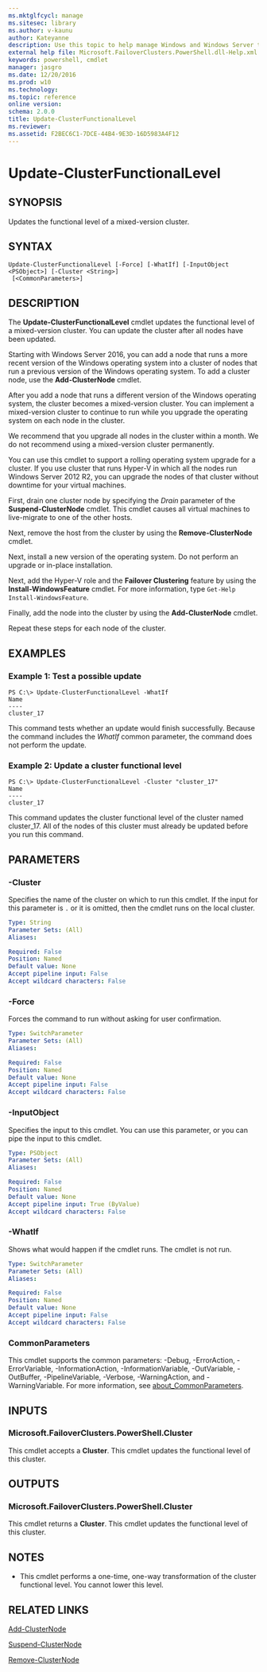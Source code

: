 ```yaml
---
ms.mktglfcycl: manage
ms.sitesec: library
ms.author: v-kaunu
author: Kateyanne
description: Use this topic to help manage Windows and Windows Server technologies with Windows PowerShell.
external help file: Microsoft.FailoverClusters.PowerShell.dll-Help.xml
keywords: powershell, cmdlet
manager: jasgro
ms.date: 12/20/2016
ms.prod: w10
ms.technology: 
ms.topic: reference
online version: 
schema: 2.0.0
title: Update-ClusterFunctionalLevel
ms.reviewer:
ms.assetid: F2BEC6C1-7DCE-44B4-9E3D-16D5983A4F12
---
```


# Update-ClusterFunctionalLevel

## SYNOPSIS
Updates the functional level of a mixed-version cluster.

## SYNTAX

```
Update-ClusterFunctionalLevel [-Force] [-WhatIf] [-InputObject <PSObject>] [-Cluster <String>]
 [<CommonParameters>]
```

## DESCRIPTION
The **Update-ClusterFunctionalLevel** cmdlet updates the functional level of a mixed-version cluster.
You can update the cluster after all nodes have been updated.

Starting with Windows Server 2016, you can add a node that runs a more recent version of the Windows operating system into a cluster of nodes that run a previous version of the Windows operating system.
To add a cluster node, use the **Add-ClusterNode** cmdlet.

After you add a node that runs a different version of the Windows operating system, the cluster becomes a mixed-version cluster.
You can implement a mixed-version cluster to continue to run while you upgrade the operating system on each node in the cluster.

We recommend that you upgrade all nodes in the cluster within a month.
We do not recommend using a mixed-version cluster permanently.

You can use this cmdlet to support a rolling operating system upgrade for a cluster.
If you use cluster that runs Hyper-V in which all the nodes run Windows Server 2012 R2, you can upgrade the nodes of that cluster without downtime for your virtual machines.

First, drain one cluster node by specifying the *Drain* parameter of the **Suspend-ClusterNode** cmdlet.
This cmdlet causes all virtual machines to live-migrate to one of the other hosts.

Next, remove the host from the cluster by using the **Remove-ClusterNode** cmdlet.

Next, install a new version of the operating system.
Do not perform an upgrade or in-place installation.

Next, add the Hyper-V role and the **Failover Clustering** feature by using the **Install-WindowsFeature** cmdlet.
For more information, type `Get-Help Install-WindowsFeature`.

Finally, add the node into the cluster by using the **Add-ClusterNode** cmdlet.

Repeat these steps for each node of the cluster.

## EXAMPLES

### Example 1: Test a possible update
```
PS C:\> Update-ClusterFunctionalLevel -WhatIf
Name
----
cluster_17
```

This command tests whether an update would finish successfully.
Because the command includes the *WhatIf* common parameter, the command does not perform the update.

### Example 2: Update a cluster functional level
```
PS C:\> Update-ClusterFunctionalLevel -Cluster "cluster_17"
Name
----
cluster_17
```

This command updates the cluster functional level of the cluster named cluster_17.
All of the nodes of this cluster must already be updated before you run this command.

## PARAMETERS

### -Cluster
Specifies the name of the cluster on which to run this cmdlet.
If the input for this parameter is `.` or it is omitted, then the cmdlet runs on the local cluster.

```yaml
Type: String
Parameter Sets: (All)
Aliases: 

Required: False
Position: Named
Default value: None
Accept pipeline input: False
Accept wildcard characters: False
```

### -Force
Forces the command to run without asking for user confirmation.

```yaml
Type: SwitchParameter
Parameter Sets: (All)
Aliases: 

Required: False
Position: Named
Default value: None
Accept pipeline input: False
Accept wildcard characters: False
```

### -InputObject
Specifies the input to this cmdlet.
You can use this parameter, or you can pipe the input to this cmdlet.

```yaml
Type: PSObject
Parameter Sets: (All)
Aliases: 

Required: False
Position: Named
Default value: None
Accept pipeline input: True (ByValue)
Accept wildcard characters: False
```

### -WhatIf
Shows what would happen if the cmdlet runs. The cmdlet is not run.

```yaml
Type: SwitchParameter
Parameter Sets: (All)
Aliases: 

Required: False
Position: Named
Default value: None
Accept pipeline input: False
Accept wildcard characters: False
```

### CommonParameters
This cmdlet supports the common parameters: -Debug, -ErrorAction, -ErrorVariable, -InformationAction, -InformationVariable, -OutVariable, -OutBuffer, -PipelineVariable, -Verbose, -WarningAction, and -WarningVariable. For more information, see [about_CommonParameters](http://go.microsoft.com/fwlink/?LinkID=113216).

## INPUTS

### Microsoft.FailoverClusters.PowerShell.Cluster
This cmdlet accepts a **Cluster**.
This cmdlet updates the functional level of this cluster.

## OUTPUTS

### Microsoft.FailoverClusters.PowerShell.Cluster
This cmdlet returns a **Cluster**.
This cmdlet updates the functional level of this cluster.

## NOTES
* This cmdlet performs a one-time, one-way transformation of the cluster functional level. You cannot lower this level.

## RELATED LINKS

[Add-ClusterNode](./Add-ClusterNode.md)

[Suspend-ClusterNode](./Suspend-ClusterNode.md)

[Remove-ClusterNode](./Remove-ClusterNode.md)

